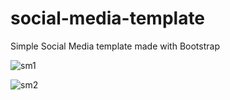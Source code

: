 # social-media-template
Simple Social Media template made with Bootstrap

![sm1](https://github.com/user-attachments/assets/6303fed5-d924-48ba-a85f-cf05754a1eb4)


![sm2](https://github.com/user-attachments/assets/8f8c903d-a87f-47ca-9017-fc1796757170)
